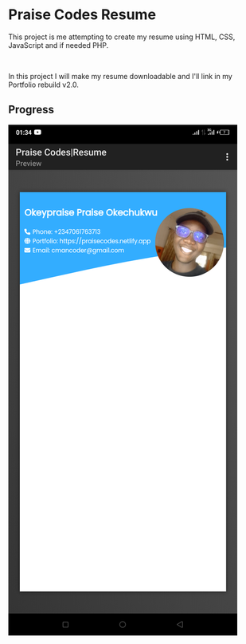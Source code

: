 # Praise Codes Resume

This project is me attempting to create my resume using HTML, CSS, JavaScript and if needed PHP.

<br/>

In this project I will make my resume downloadable and I'll link in my Portfolio rebuild v2.0.

## Progress
![Screenshot](./images/Screenshot.png)
